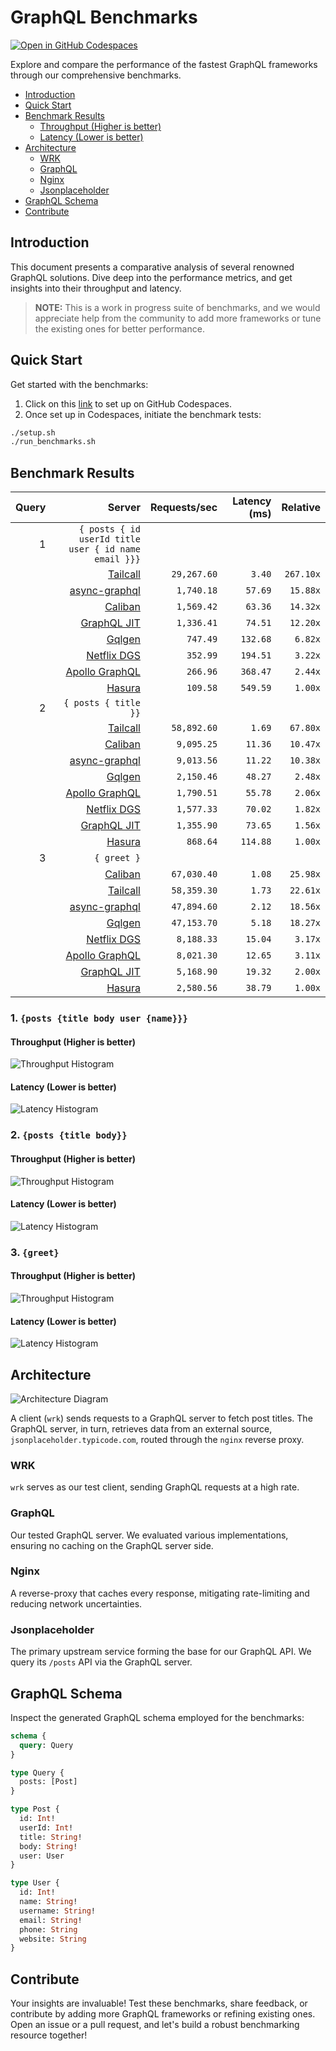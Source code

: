 # GraphQL Benchmarks <!-- omit from toc -->

[![Open in GitHub Codespaces](https://github.com/codespaces/badge.svg)](https://codespaces.new/tailcallhq/graphql-benchmarks)

Explore and compare the performance of the fastest GraphQL frameworks through our comprehensive benchmarks.

- [Introduction](#introduction)
- [Quick Start](#quick-start)
- [Benchmark Results](#benchmark-results)
  - [Throughput (Higher is better)](#throughput-higher-is-better)
  - [Latency (Lower is better)](#latency-lower-is-better)
- [Architecture](#architecture)
  - [WRK](#wrk)
  - [GraphQL](#graphql)
  - [Nginx](#nginx)
  - [Jsonplaceholder](#jsonplaceholder)
- [GraphQL Schema](#graphql-schema)
- [Contribute](#contribute)

[Tailcall]: https://github.com/tailcallhq/tailcall
[Gqlgen]: https://github.com/99designs/gqlgen
[Apollo GraphQL]: https://github.com/apollographql/apollo-server
[Netflix DGS]: https://github.com/netflix/dgs-framework
[Caliban]: https://github.com/ghostdogpr/caliban
[async-graphql]: https://github.com/async-graphql/async-graphql
[Hasura]: https://github.com/hasura/graphql-engine
[GraphQL JIT]: https://github.com/zalando-incubator/graphql-jit

## Introduction

This document presents a comparative analysis of several renowned GraphQL solutions. Dive deep into the performance metrics, and get insights into their throughput and latency.

> **NOTE:** This is a work in progress suite of benchmarks, and we would appreciate help from the community to add more frameworks or tune the existing ones for better performance.

## Quick Start

Get started with the benchmarks:

1. Click on this [link](https://codespaces.new/tailcallhq/graphql-benchmarks) to set up on GitHub Codespaces.
2. Once set up in Codespaces, initiate the benchmark tests:

```bash
./setup.sh
./run_benchmarks.sh
```

## Benchmark Results

<!-- PERFORMANCE_RESULTS_START -->

| Query | Server | Requests/sec | Latency (ms) | Relative |
|-------:|--------:|--------------:|--------------:|---------:|
| 1 | `{ posts { id userId title user { id name email }}}` |
|| [Tailcall] | `29,267.60` | `3.40` | `267.10x` |
|| [async-graphql] | `1,740.18` | `57.69` | `15.88x` |
|| [Caliban] | `1,569.42` | `63.36` | `14.32x` |
|| [GraphQL JIT] | `1,336.41` | `74.51` | `12.20x` |
|| [Gqlgen] | `747.49` | `132.68` | `6.82x` |
|| [Netflix DGS] | `352.99` | `194.51` | `3.22x` |
|| [Apollo GraphQL] | `266.96` | `368.47` | `2.44x` |
|| [Hasura] | `109.58` | `549.59` | `1.00x` |
| 2 | `{ posts { title }}` |
|| [Tailcall] | `58,892.60` | `1.69` | `67.80x` |
|| [Caliban] | `9,095.25` | `11.36` | `10.47x` |
|| [async-graphql] | `9,013.56` | `11.22` | `10.38x` |
|| [Gqlgen] | `2,150.46` | `48.27` | `2.48x` |
|| [Apollo GraphQL] | `1,790.51` | `55.78` | `2.06x` |
|| [Netflix DGS] | `1,577.33` | `70.02` | `1.82x` |
|| [GraphQL JIT] | `1,355.90` | `73.65` | `1.56x` |
|| [Hasura] | `868.64` | `114.88` | `1.00x` |
| 3 | `{ greet }` |
|| [Caliban] | `67,030.40` | `1.08` | `25.98x` |
|| [Tailcall] | `58,359.30` | `1.73` | `22.61x` |
|| [async-graphql] | `47,894.60` | `2.12` | `18.56x` |
|| [Gqlgen] | `47,153.70` | `5.18` | `18.27x` |
|| [Netflix DGS] | `8,188.33` | `15.04` | `3.17x` |
|| [Apollo GraphQL] | `8,021.30` | `12.65` | `3.11x` |
|| [GraphQL JIT] | `5,168.90` | `19.32` | `2.00x` |
|| [Hasura] | `2,580.56` | `38.79` | `1.00x` |

<!-- PERFORMANCE_RESULTS_END -->



### 1. `{posts {title body user {name}}}`
#### Throughput (Higher is better)

![Throughput Histogram](assets/req_sec_histogram1.png)

#### Latency (Lower is better)

![Latency Histogram](assets/latency_histogram1.png)

### 2. `{posts {title body}}`
#### Throughput (Higher is better)

![Throughput Histogram](assets/req_sec_histogram2.png)

#### Latency (Lower is better)

![Latency Histogram](assets/latency_histogram2.png)

### 3. `{greet}`
#### Throughput (Higher is better)

![Throughput Histogram](assets/req_sec_histogram3.png)

#### Latency (Lower is better)

![Latency Histogram](assets/latency_histogram3.png)

## Architecture

![Architecture Diagram](assets/architecture.png)

A client (`wrk`) sends requests to a GraphQL server to fetch post titles. The GraphQL server, in turn, retrieves data from an external source, `jsonplaceholder.typicode.com`, routed through the `nginx` reverse proxy.

### WRK

`wrk` serves as our test client, sending GraphQL requests at a high rate.

### GraphQL

Our tested GraphQL server. We evaluated various implementations, ensuring no caching on the GraphQL server side.

### Nginx

A reverse-proxy that caches every response, mitigating rate-limiting and reducing network uncertainties.

### Jsonplaceholder

The primary upstream service forming the base for our GraphQL API. We query its `/posts` API via the GraphQL server.

## GraphQL Schema

Inspect the generated GraphQL schema employed for the benchmarks:

```graphql
schema {
  query: Query
}

type Query {
  posts: [Post]
}

type Post {
  id: Int!
  userId: Int!
  title: String!
  body: String!
  user: User
}

type User {
  id: Int!
  name: String!
  username: String!
  email: String!
  phone: String
  website: String
}
```

## Contribute

Your insights are invaluable! Test these benchmarks, share feedback, or contribute by adding more GraphQL frameworks or refining existing ones. Open an issue or a pull request, and let's build a robust benchmarking resource together!

